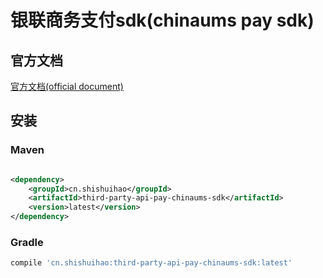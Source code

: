 # 银联商务支付sdk(chinaums pay sdk)

## 官方文档

[官方文档(official document)](https://open.chinaums.com/resources/?code=911515751633540&url=8c8ce6f3-42d3-4723-a4dd-f64fc7f936fa)

## 安装

### Maven

```xml

<dependency>
    <groupId>cn.shishuihao</groupId>
    <artifactId>third-party-api-pay-chinaums-sdk</artifactId>
    <version>latest</version>
</dependency>
```

### Gradle

```groovy
compile 'cn.shishuihao:third-party-api-pay-chinaums-sdk:latest'
```
